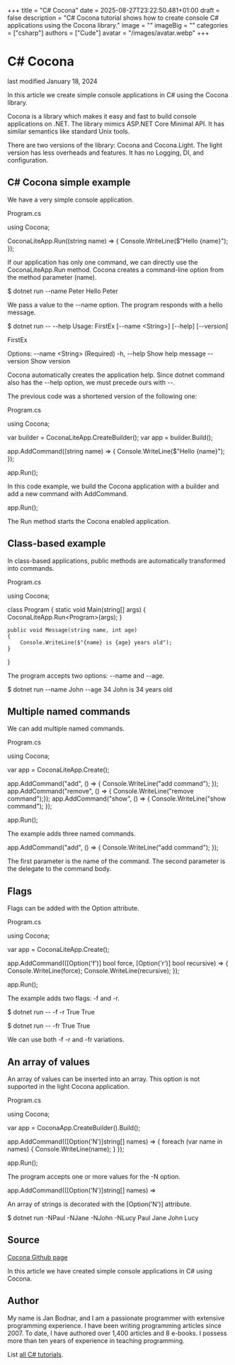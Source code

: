 +++
title = "C# Cocona"
date = 2025-08-27T23:22:50.481+01:00
draft = false
description = "C# Cocona tutorial shows how to create console C# applications using the Cocona library."
image = ""
imageBig = ""
categories = ["csharp"]
authors = ["Cude"]
avatar = "/images/avatar.webp"
+++

# C# Cocona

last modified January 18, 2024

 

In this article we create simple console applications in C# using the Cocona
library.

Cocona is a library which makes it easy and fast to build console
applications on .NET. The library mimics ASP.NET Core Minimal API. It has
similar semantics like standard Unix tools.

There are two versions of the library: Cocona and Cocona.Light. The light
version has less overheads and features. It has no Logging, DI, and
configuration.

## C# Cocona simple example

We have a very simple console application.

Program.cs
  

using Cocona;

CoconaLiteApp.Run((string name) =&gt;
{
    Console.WriteLine($"Hello {name}");
});

If our application has only one command, we can directly use the
CoconaLiteApp.Run method. Cocona creates a command-line option
from the method parameter (name).

$ dotnet run --name Peter
Hello Peter

We pass a value to the --name option. The program responds with
a hello message.

$ dotnet run -- --help
Usage: FirstEx [--name &lt;String&gt;] [--help] [--version]

FirstEx

Options:
    --name &lt;String&gt;     (Required)
    -h, --help         Show help message
    --version          Show version

Cocona automatically creates the application help. Since dotnet
command also has the --help option, we must precede ours with
--.

The previous code was a shortened version of the following one:

Program.cs
  

using Cocona;

var builder = CoconaLiteApp.CreateBuilder();
var app = builder.Build();

app.AddCommand((string name) =&gt;
{
    Console.WriteLine($"Hello {name}");
});

app.Run();

In this code example, we build the Cocona application with a builder and add
a new command with AddCommand.

app.Run();

The Run method starts the Cocona enabled application.

## Class-based example

In class-based applications, public methods are automatically transformed into
commands.

Program.cs
  

using Cocona;

class Program
{
    static void Main(string[] args)
    {
        CoconaLiteApp.Run&lt;Program&gt;(args);
    }

    public void Message(string name, int age)
    {
        Console.WriteLine($"{name} is {age} years old");
    }
}

The program accepts two options: --name and --age.

$ dotnet run --name John --age 34
John is 34 years old

## Multiple named commands

We can add multiple named commands.

Program.cs
  

using Cocona;

var app = CoconaLiteApp.Create();

app.AddCommand("add", () =&gt; { Console.WriteLine("add command"); });
app.AddCommand("remove", () =&gt; { Console.WriteLine("remove command");});
app.AddCommand("show", () =&gt; { Console.WriteLine("show command"); });

app.Run();

The example adds three named commands.

app.AddCommand("add", () =&gt; { Console.WriteLine("add command"); });

The first parameter is the name of the command. The second parameter is the
delegate to the command body.

## Flags

Flags can be added with the Option attribute.

Program.cs
  

using Cocona;

var app = CoconaLiteApp.Create();

app.AddCommand(([Option('f')] bool force, [Option('r')] bool recursive) =&gt;
{
    Console.WriteLine(force);
    Console.WriteLine(recursive);
});

app.Run();

The example adds two flags: -f and -r.

$ dotnet run -- -f -r
True
True

$ dotnet run -- -fr
True
True

We can use both -f -r and -fr variations.

## An array of values

An array of values can be inserted into an array. This option is not supported
in the light Cocona application.

Program.cs
  

using Cocona;

var app = CoconaApp.CreateBuilder().Build();

app.AddCommand(([Option('N')]string[] names) =&gt;
{
    foreach (var name in names)
    {
        Console.WriteLine(name);
    }
});

app.Run();

The program accepts one or more values for the -N option.

app.AddCommand(([Option('N')]string[] names) =&gt;

An array of strings is decorated with the [Option('N')] attribute.

$ dotnet run -NPaul -NJane -NJohn -NLucy
Paul
Jane
John
Lucy

## Source

[Cocona Github page](https://github.com/mayuki/Cocona)

In this article we have created simple console applications in C# using Cocona.

## Author

My name is Jan Bodnar, and I am a passionate programmer with extensive
programming experience. I have been writing programming articles since 2007.
To date, I have authored over 1,400 articles and 8 e-books. I possess more
than ten years of experience in teaching programming.

List [all C# tutorials](/csharp/).